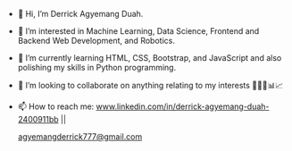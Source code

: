 - 👋 Hi, I’m Derrick Agyemang Duah.
- 👀 I’m interested in Machine Learning, Data Science, Frontend and Backend Web Development, and Robotics.

- 🌱 I’m currently learning HTML, CSS, Bootstrap, and JavaScript and also polishing my skills in Python programming.
- 💞️ I’m looking to collaborate on anything relating to my interests 👨‍💻🤖📊📈
- 📫 How to reach me: www.linkedin.com/in/derrick-agyemang-duah-2400911bb || 

    agyemangderrick777@gmail.com

<!---
derrick-code11/derrick-code11 is a ✨ special ✨ repository because its `README.md` (this file) appears on your GitHub profile.
You can click the Preview link to take a look at your changes.
--->
